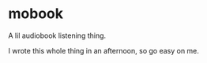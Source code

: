 # mobook

A lil audiobook listening thing.

I wrote this whole thing in an afternoon, so go easy on me.